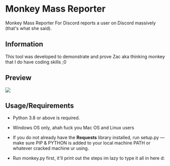 # Monkey Mass Reporter
Monkey Mass Reporter For Discord reports a user on Discord massively (that's what she said).

## Information
This tool was developed to demonstrate and prove Zac aka thinking monkey that I do have coding skills ;0

## Preview
![](https://gyazo.com/c2fe6fe835cbd4f14efcfea47a3565c4)

## Usage/Requirements
- Python 3.8 or above is required.
- Windows OS only, ahah fuck you Mac OS and Linux users
- If you do not already have the **Requests** library installed, run setup.py — make sure PIP & PYTHON is added to your local machine PATH or whatever cracked machine ur using.

- Run monkey.py first, it'll print out the steps im lazy to type it all in here d:


